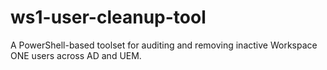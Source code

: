 # ws1-user-cleanup-tool
A PowerShell-based toolset for auditing and removing inactive Workspace ONE users across AD and UEM.
